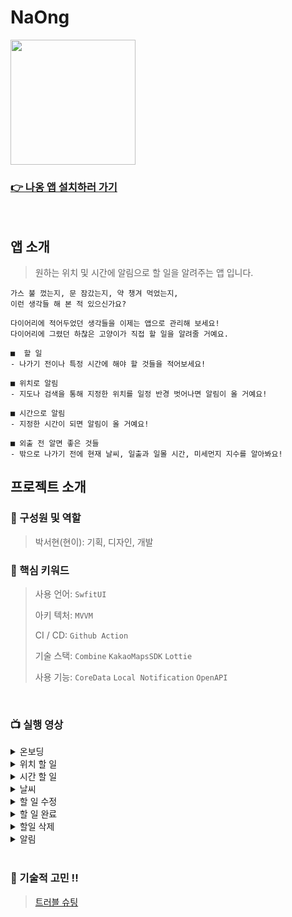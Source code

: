 # NaOng

<img src="https://github.com/seohyeon2/NaOng/assets/50102522/11243798-4213-4bca-941e-80632c5ef97c" width="200" height="200">

### [👉 나옹 앱 설치하러 가기](https://apps.apple.com/kr/app/%EB%82%98%EC%98%B9-%ED%95%A0%EC%9D%BC-todo/id6467541224)

<br>

## 앱 소개
> 원하는 위치 및 시간에 알림으로 할 일을 알려주는 앱 입니다.
```
가스 불 껐는지, 문 잠갔는지, 약 챙겨 먹었는지,
이런 생각들 해 본 적 있으신가요?

다이어리에 적어두었던 생각들을 이제는 앱으로 관리해 보세요!
다이어리에 그렸던 하찮은 고양이가 직접 할 일을 알려줄 거예요.

■  할 일
- 나가기 전이나 특정 시간에 해야 할 것들을 적어보세요!

■ 위치로 알림
- 지도나 검색을 통해 지정한 위치를 일정 반경 벗어나면 알림이 올 거예요!

■ 시간으로 알림
- 지정한 시간이 되면 알림이 올 거예요!

■ 외출 전 알면 좋은 것들
- 밖으로 나가기 전에 현재 날씨, 일출과 일몰 시간, 미세먼지 지수를 알아봐요!
```

## 프로젝트 소개
### 👥 구성원 및 역할
> 박서현(현이): 기획, 디자인, 개발

### 🔑 핵심 키워드
> 사용 언어: `SwfitUI` <br>
>
> 아키 텍처: `MVVM` <br>
>
> CI / CD: `Github Action` <br>
>
> 기술 스택: `Combine` `KakaoMapsSDK` `Lottie` <br>
>
> 사용 기능: `CoreData` `Local Notification` `OpenAPI`

<br>

### 📺 실행 영상
<details>
<summary>온보딩</summary>
  
![onboarding](https://github.com/seohyeon2/NaOng/assets/50102522/50496d3f-81a1-4a12-a631-97b3c6ff2351)
</details>

<details>
<summary>위치 할 일</summary>

![location](https://github.com/seohyeon2/NaOng/assets/50102522/bce116c8-860f-4fe2-8873-602605c3b314)
</details>

<details>
<summary>시간 할 일</summary>

![time](https://github.com/seohyeon2/NaOng/assets/50102522/9ee1b72a-6110-4208-8aa7-c877413c35c4)
</details>

<details>
<summary>날씨</summary>

![weather](https://github.com/seohyeon2/NaOng/assets/50102522/8563c8c6-98f7-453d-8e68-c1c8397dc697)
</details>

<details>
<summary>할 일 수정</summary>

![update](https://github.com/seohyeon2/NaOng/assets/50102522/be4358d4-8d80-4191-b1bc-431c1184a541)
</details>

<details>
<summary>할 일 완료</summary>

![done](https://github.com/seohyeon2/NaOng/assets/50102522/2e0267b2-7f6a-4c39-99c2-fb44ffaf5614)
</details>

<details>
<summary>할일 삭제</summary>

![delete](https://github.com/seohyeon2/NaOng/assets/50102522/a2943fd1-b15e-47b0-ae29-e9e3f5aec97b)
</details>

<details>
<summary>알림</summary>

<img src = "https://github.com/seohyeon2/NaOng/assets/50102522/32b2c9ca-a156-4d02-b287-99943380b131" width="256" height="554">
</details>

<br>

### 🔨 기술적 고민 !!
> [트러블 슈팅](https://github.com/seohyeon2/NaOng/wiki/%ED%8A%B8%EB%9F%AC%EB%B8%94-%EC%8A%88%ED%8C%85)
